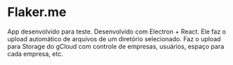 # Flaker.me

App desenvolvido para teste. Desenvolvido com Electron + React. Ele faz o upload automático de arquivos de um diretório selecionado.
Faz o upload para Storage do gCloud com controle de empresas, usuários, espaço para cada empresa, etc.
